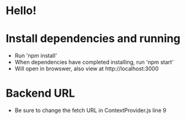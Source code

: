 # Hello!

# Install dependencies and running
 - Run 'npm install'
 - When dependencies have completed installing, run 'npm start'
 - Will open in browswer, also view at http://localhost:3000

 # Backend URL
 - Be sure to change the fetch URL in ContextProvider.js line 9